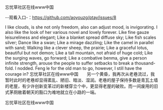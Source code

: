 忘忧草社区在线www中国

--观看入口-：https://github.com/aoyouzg/ptay/issues/8

I like clouds, is she not only freedom, also can adjust mood, is invigorating.
I also like the look of her various novel and lovely forever.
Like fine gauze leisureliness and elegant;
Like a blanket spread diffuse sky;
Like fish scales silver;
Dance like a swan;
Like a mirage dazzling;
Like the camel in parallel with sand;
Walking like a clever sheep, the prairie;
Like a graceful lotus, beautiful but not demon;
Like a tall mountain, not afraid of huge cold;
Like the surging waves, go forward;
Like a combative benma, give a person infinite strength, arouse the people to suffer setbacks to break a thousand-fold.
I nodded.
Feng le for the old man to go, however, I still have the courage in?
忘忧草社区在线www中国　　另一个黄昏，我再次从老巷流过，我暂时此时的老巷却显得紊乱、陋旧、暗淡、湿润。老巷的屋子保持多数是青瓦土墙的老屋，有少许创新变革过的新楼穿立个中，更显得老屋的破败。而一间废用的旧式茅厕敞着朝天的豁口为难地就立在小路的一端。

忘忧草社区在线www中国

